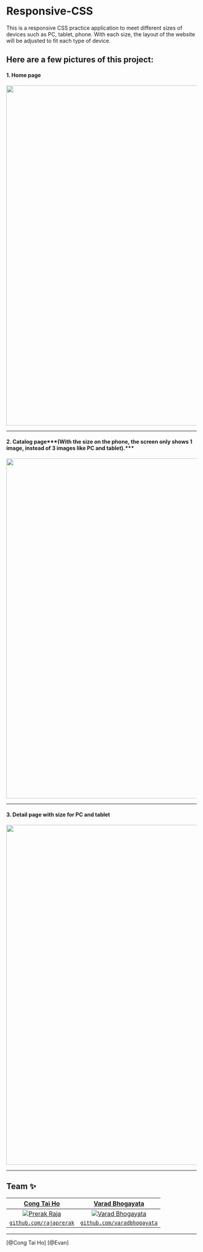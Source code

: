 # Responsive-CSS
This is a responsive CSS practice application to meet different sizes of devices such as PC, tablet, phone. With each size, the layout of the website will be adjusted to fit each type of device.
## Here are a few pictures of this project:

#### 1. Home page 
<img src="https://github.com/congtaiho/Responsive-CSS/blob/main/home_page.gif" width="900">

---
#### 2. Catalog page***(With the size on the phone, the screen only shows 1 image, instead of 3 images like PC and tablet).***
<img src="https://github.com/congtaiho/Responsive-CSS/blob/main/HO%26VAN%20Catalogue.gif" width="900">

---
#### 3. Detail page with size for PC and tablet 
<img src="https://github.com/congtaiho/Responsive-CSS/blob/main/HO%26VAN%20Catalogue%20(2).gif" width="900">

---

## Team ✨
| <a href="https://congtaiho.github.io/" target="_blank">**Cong Tai Ho**</a> | <a href="https://varadbhogayata.github.io" target="_blank">**Varad Bhogayata**</a> | 
| :---: |:---:|
| [![Prerak Raja](https://github.com/rajaprerak.png?size=100)](https://rajaprerak.github.io)    | [![Varad Bhogayata](https://github.com/varadbhogayata.png?size=100)](https://varadbhogayata.github.io) ||
| <a href="https://github.com/rajaprerak" target="_blank">`github.com/rajaprerak`</a> | <a href="https://github.com/varadbhogayata" target="_blank">`github.com/varadbhogayata`</a> 

---
[@Cong Tai Ho] [@Evan]



